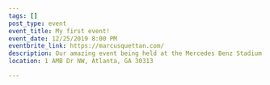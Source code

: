 ```yaml
---
tags: []
post_type: event
event_title: My first event!
event_date: 12/25/2019 8:00 PM
eventbrite_link: https://marcusquettan.com/
description: Our amazing event being held at the Mercedes Benz Stadium!
location: 1 AMB Dr NW, Atlanta, GA 30313

---
```

